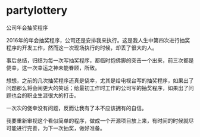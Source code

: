 # partylottery
公司年会抽奖程序

2016年的年会抽奖程序，公司还是安排我来执行。这是我人生中第四次进行抽奖程序的开发工作，然而这一次现场执行的时候，却丢了很大的人。

事后总结，归结为每一次写抽奖程序，都临时抱佛脚的突击一个出来，前三次都是侥幸，这一次幸运之神未能眷顾，所致。

想想，之前的几次抽奖程序还真是侥幸，尤其是给电视台写的抽奖程序，如果出了问题那么将会闹更大的笑话；给最初工作时工作的公司写的抽奖程序，如果出了问题也会的职业生涯很大的打击。

一次次的侥幸没有问题，反而让我有了本不应该拥有的自信。

我要重新审视这个看似简单的程序，做成一个开源项目放上来，有时间的时候就尽可能进行完善，为下一次抽奖，做好准备。
